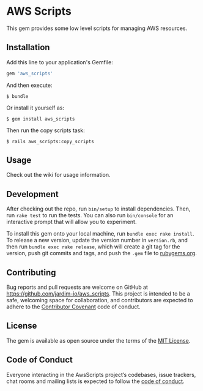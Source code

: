 # AWS Scripts

This gem provides some low level scripts for managing AWS resources.

## Installation

Add this line to your application's Gemfile:

```ruby
gem 'aws_scripts'
```

And then execute:

    $ bundle

Or install it yourself as:

    $ gem install aws_scripts

Then run the copy scripts task:

    $ rails aws_scripts:copy_scripts
## Usage

Check out the wiki for usage information.

## Development

After checking out the repo, run `bin/setup` to install dependencies. Then, run `rake test` to run the tests. You can also run `bin/console` for an interactive prompt that will allow you to experiment.

To install this gem onto your local machine, run `bundle exec rake install`. To release a new version, update the version number in `version.rb`, and then run `bundle exec rake release`, which will create a git tag for the version, push git commits and tags, and push the `.gem` file to [rubygems.org](https://rubygems.org).

## Contributing

Bug reports and pull requests are welcome on GitHub at https://github.com/jardim-io/aws_scripts. This project is intended to be a safe, welcoming space for collaboration, and contributors are expected to adhere to the [Contributor Covenant](http://contributor-covenant.org) code of conduct.

## License

The gem is available as open source under the terms of the [MIT License](https://opensource.org/licenses/MIT).

## Code of Conduct

Everyone interacting in the AwsScripts project’s codebases, issue trackers, chat rooms and mailing lists is expected to follow the [code of conduct](https://github.com/jardim-io/aws_scripts/blob/master/CODE_OF_CONDUCT.md).
